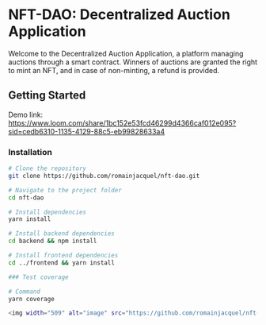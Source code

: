 # NFT-DAO: Decentralized Auction Application

Welcome to the Decentralized Auction Application, a platform managing auctions through a smart contract. Winners of auctions are granted the right to mint an NFT, and in case of non-minting, a refund is provided.

## Getting Started

Demo link: https://www.loom.com/share/1bc152e53fcd46299d4366caf012e095?sid=cedb6310-1135-4129-88c5-eb99828633a4

### Installation

```bash
# Clone the repository
git clone https://github.com/romainjacquel/nft-dao.git

# Navigate to the project folder
cd nft-dao

# Install dependencies
yarn install

# Install backend dependencies
cd backend && npm install

# Install frontend dependencies
cd ../frontend && yarn install

### Test coverage

# Command
yarn coverage

<img width="509" alt="image" src="https://github.com/romainjacquel/nft-dao/assets/43607419/f2d3859d-80a8-4859-b8ce-77c9245c05b6">
